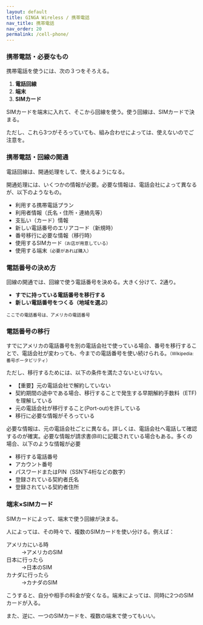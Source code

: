 ```yaml
---
layout: default
title: GINGA Wireless / 携帯電話
nav_title: 携帯電話
nav_order: 20
permalink: /cell-phone/
---
```

<main>
  <div class="container">
    <div class="row">
      <article class="col-md-4">
        <div class="panel panel-default">
          <div class="panel-heading">
            <h3 class="panel-title">携帯電話・必要なもの</h3>
          </div>
          <div class="panel-body">
            <p>携帯電話を使うには、次の３つをそろえる。</p>
            <ol>
              <li><strong>電話回線</strong></li>
              <li><strong>端末</strong></li>
              <li><strong>SIMカード</strong></li>
            </ol>
            <p>SIMカードを端末に入れて、そこから回線を使う。使う回線は、SIMカードで決まる。</p>
            <p>ただし、これら3つがそろっていても、組み合わせによっては、使えないのでご注意を。</p>
          </div>
        </div>
      </article>
      <article class="col-md-4">
        <div class="panel panel-default">
          <div class="panel-heading">
            <h3 class="panel-title">携帯電話・回線の開通</h3>
          </div>
          <div class="panel-body">
            <p>電話回線は、開通処理をして、使えるようになる。</p>
            <p>開通処理には、いくつかの情報が必要。必要な情報は、電話会社によって異なるが、以下のようなもの。</p>
            <ul>
              <li>利用する携帯電話プラン</li>
              <li>利用者情報（氏名・住所・連絡先等）</li>
              <li>支払い（カード）情報</li>
              <li>新しい電話番号のエリアコード（新規時）</li>
              <li>番号移行に必要な情報（移行時）</li>
              <li>使用するSIMカード<small>（お店が用意している）</small></li>
              <li>使用する端末<small>（必要があれば購入）</small></li>
            </ul>
          </div>
        </div>
      </article>
      <article id="about-phone-number" class="col-md-4">
        <div class="panel panel-default">
          <div class="panel-heading">
            <h3 class="panel-title">電話番号の決め方</h3>
          </div>
          <div class="panel-body">
            <p>回線の開通では、回線で使う電話番号を決める。大きく分けて、2通り。</p>
            <ul>
              <li><strong>すでに持っている電話番号を移行する</strong></li>
              <li><strong>新しい電話番号をつくる（地域を選ぶ）</strong></li>
            </ul>
            <p><small>ここでの電話番号は、アメリカの電話番号</small></p>
          </div>
        </div>
      </article>
      <article id="number-porting" class="col-md-4">
        <div class="panel panel-default">
          <div class="panel-heading">
            <h3 class="panel-title">電話番号の移行</h3>
          </div>
          <div class="panel-body">
            <p>すでにアメリカの電話番号を別の電話会社で使っている場合、番号を移行することで、電話会社が変わっても、今までの電話番号を使い続けられる。<small>（Wikipedia:番号ポータビリティ）</small></p>
            <p>ただし、移行するためには、以下の条件を満たさないといけない。</p>
            <ul>
              <li>【重要】元の電話会社で解約していない</li>
              <li>契約期間の途中である場合、移行することで発生する早期解約手数料（ETF)を理解している</li>
              <li>元の電話会社が移行すること(Port-out)を許している</li>
              <li>移行に必要な情報がそろっている</li>
            </ul>
            <p>必要な情報は、元の電話会社ごとに異なる。詳しくは、電話会社へ電話して確認するのが確実。必要な情報が請求書(Bill)に記載されている場合もある。多くの場合、以下のような情報が必要</p>
            <ul>
              <li>移行する電話番号</li>
              <li>アカウント番号</li>
              <li>パスワードまたはPIN（SSN下4桁などの数字）</li>
              <li>登録されている契約者氏名</li>
              <li>登録されている契約者住所</li>
            </ul>
          </div>
        </div>
      </article>
      <article class="col-md-4">
        <div class="panel panel-default">
          <div class="panel-heading">
            <h3 class="panel-title">端末×SIMカード</h3>
          </div>
          <div class="panel-body">
            <p>SIMカードによって、端末で使う回線が決まる。</p>
            <p>人によっては、その時々で、複数のSIMカードを使い分ける。例えば：</p>
            <dl class="dl-horizontal">
            <dt>アメリカにいる時</dt><dd>→アメリカのSIM</dd>
            <dt>日本に行ったら</dt><dd>→日本のSIM</dd>
            <dt>カナダに行ったら</dt><dd>→カナダのSIM</dd>
            </dl>
            <p>こうすると、自分や相手の料金が安くなる。端末によっては、同時に2つのSIMカードが入る。</p>
            <p>また、逆に、一つのSIMカードを、複数の端末で使ってもいい。</p>
          </div>
        </div>
      </article>
    </div>
  </div>
</main>
